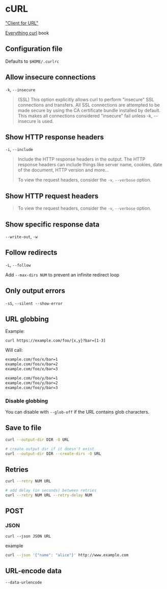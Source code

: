 # cURL

["Client for URL"](https://curl.se/)

[Everything curl](https://everything.curl.dev/) book

## Configuration file

Defaults to `$HOME/.curlrc`

## Allow insecure connections

`-k`, `--insecure`

> (SSL) This option explicitly allows curl to perform "insecure" SSL connections and transfers. All SSL connections are
> attempted to be made secure by using the CA certificate bundle installed by default. This makes all connections
> considered "insecure" fail unless -k, --insecure is used.

## Show HTTP response headers

`-i`, `--include`

> Include the HTTP response headers in the output. The HTTP response headers can include things like server name,
> cookies, date of the document, HTTP version and more...
>
> To view the request headers, consider the `-v`, `--verbose` option.

## Show HTTP request headers

> To view the request headers, consider the `-v`, `--verbose` option.

## Show specific response data

`--write-out`, `-w`

## Follow redirects

`-L`, `--follow`

Add `--max-dirs NUM` to prevent an infinite redirect loop

## Only output errors

`-sS`, `--silent --show-error`

## URL globbing

Example:

`curl https://example.com/foo/{x,y}?bar=[1-3]`

Will call:

```txt
example.com/foo/x/bar=1
example.com/foo/x/bar=2
example.com/foo/x/bar=3

example.com/foo/y/bar=1
example.com/foo/y/bar=2
example.com/foo/y/bar=3
```

### Disable globbing

You can disable with `--glob-off` if the URL contains glob characters.

## Save to file

```bash
curl --output-dir DIR -O URL

# create output dir if it doesn't exist
curl --output-dir DIR --create-dirs -O URL
```

## Retries

```bash
curl --retry NUM URL

# add delay (in seconds) between retries
curl --retry NUM URL --retry-delay NUM
```

## POST

### JSON

`curl --json JSON URL`

example

```bash
curl --json '{"name": "alice"}' http://www.example.com
```

## URL-encode data

`--data-urlencode`
